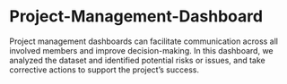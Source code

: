 # Project-Management-Dashboard
Project management dashboards can facilitate communication across all involved members and improve decision-making. In this dashboard, we analyzed the dataset and identified potential risks or issues, and take corrective actions to support the project’s success. 
